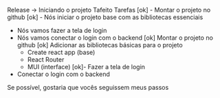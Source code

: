 Release -> Iniciando o projeto Tafeito
Tarefas
[ok] - Montar o projeto no github
[ok] - Nós iniciar o projeto base com as bibliotecas essenciais
- Nós vamos fazer a tela de login
- Nós vamos conectar o login com o backend
[ok] Montar o projeto no github
[ok] Adicionar as bibliotecas básicas para o projeto
    - Create react app (base)
    - React Router
    - MUI (interface)
[ok]- Fazer a tela de login
- Conectar o login com o backend


Se possível, gostaria que vocês seguissem meus passos